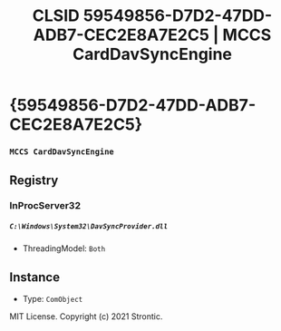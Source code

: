 ﻿---
title: "CLSID 59549856-D7D2-47DD-ADB7-CEC2E8A7E2C5 | MCCS CardDavSyncEngine"
excerpt: What is COM-Object CLSID 59549856-D7D2-47DD-ADB7-CEC2E8A7E2C5?
---

# {59549856-D7D2-47DD-ADB7-CEC2E8A7E2C5}

### `MCCS CardDavSyncEngine`

## Registry


### InProcServer32

##### `C:\Windows\System32\DavSyncProvider.dll`
* ThreadingModel: `Both`

## Instance

* Type: `ComObject`

MIT License. Copyright (c) 2021 Strontic.


